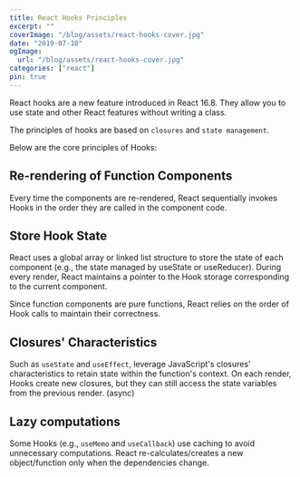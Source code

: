 ```yaml
---
title: React Hooks Principles
excerpt: ""
coverImage: "/blog/assets/react-hooks-cover.jpg"
date: "2019-07-10"
ogImage:
  url: "/blog/assets/react-hooks-cover.jpg"
categories: ["react"]
pin: true
---
```


React hooks are a new feature introduced in React 16.8. They allow you to use state and other React features without writing a class.

The principles of hooks are based on `closures` and `state management`.

Below are the core principles of Hooks:

## Re-rendering of Function Components

Every time the components are re-rendered,  React sequentially invokes Hooks in the order they are called in the component code.



## Store Hook State

React uses a global array or linked list structure to store the state of each component (e.g., the state managed by useState or useReducer). During every render, React maintains a pointer to the Hook storage corresponding to the current component.

Since function components are pure functions, React relies on the order of Hook calls to maintain their correctness.

## Closures' Characteristics

Such as `useState` and `useEffect`, leverage JavaScript's closures' characteristics to retain state within the function's context. On each render, Hooks create new closures, but they can still access the state variables from the previous render. (async)

## Lazy computations

Some Hooks (e.g., `useMemo` and `useCallback`) use caching to avoid unnecessary computations. React re-calculates/creates a new object/function only when the dependencies change.
